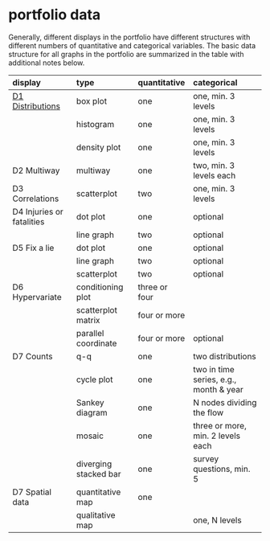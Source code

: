 
# portfolio data

Generally, different displays in the portfolio have different structures
with different numbers of quantitative and categorical variables. The
basic data structure for all graphs in the portfolio are summarized in
the table with additional notes
below.

| display                                             | type                  | quantitative  | categorical                            |
| :-------------------------------------------------- | :-------------------- | :------------ | :------------------------------------- |
| [D1 Distributions](cm210_d1_intro-distributions.md) | box plot              | one           | one, min. 3 levels                     |
|                                                     | histogram             | one           | one, min. 3 levels                     |
|                                                     | density plot          | one           | one, min. 3 levels                     |
| D2 Multiway                                         | multiway              | one           | two, min. 3 levels each                |
| D3 Correlations                                     | scatterplot           | two           | one, min. 3 levels                     |
| D4 Injuries or fatalities                           | dot plot              | one           | optional                               |
|                                                     | line graph            | two           | optional                               |
| D5 Fix a lie                                        | dot plot              | one           | optional                               |
|                                                     | line graph            | two           | optional                               |
|                                                     | scatterplot           | two           | optional                               |
| D6 Hypervariate                                     | conditioning plot     | three or four |                                        |
|                                                     | scatterplot matrix    | four or more  |                                        |
|                                                     | parallel coordinate   | four or more  | optional                               |
| D7 Counts                                           | q-q                   | one           | two distributions                      |
|                                                     | cycle plot            | one           | two in time series, e.g., month & year |
|                                                     | Sankey diagram        | one           | N nodes dividing the flow              |
|                                                     | mosaic                | one           | three or more, min. 2 levels each      |
|                                                     | diverging stacked bar | one           | survey questions, min. 5               |
| D7 Spatial data                                     | quantitative map      | one           |                                        |
|                                                     | qualitative map       |               | one, N levels                          |

<!-- ## distributions {#distributions} -->

<!-- [portfolio data] -->

<!-- ## notes  -->

<!-- 1. *Quantitative variables are typically continuous*. If you encounter a quantitative variable (other than time) that is discrete rather than continuous, please consult with me on its suitability.  -->

<!-- 1. *Is a categorical variable ordered?* The order in which the levels of a category are presented depends on whether or not the category is ordered or not.   -->

<!-- 1. *Some categorical variables are potentially optional*. A category marked   "optional" indicates that the graph may or may not have a categorical variable whose levels are used as a conditioning variable.  -->

<!-- 1. *D1 Distributions*. I suggest you create drafts of all three types and decide which best conveys the stories in the data.   -->

<!-- 1. *D2 Multiway data*. The distinguishing characteristic of multiway data is that there is a quantitative value associated with *every combination* of levels of the two categorical variables. Also, draft both multiway duals and select  the one that best conveys the stories in the data.  -->

<!-- 1. *D4 Injuries or fatalities displayed ethically*. The data must convey information about human injury or fatality (similar to the data in *Cruel Pies*). Consult with me on your data selection---the graph type depends on the data. The two graph types shown are the most commonly encountered.    -->

<!-- 1. *D5 Fix a lie*. Consult with me on your data selection---the graph type depends on the data. The two graph types shown are the most commonly encountered.  -->

<!-- 1. *D7* is a graph type you learn on your own. The two general categories are *Counts* or the frequency with which something occurs and *Spatial data* that are displayed on maps.  -->
